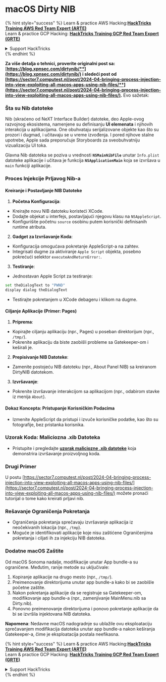 # macOS Dirty NIB

{% hint style="success" %}
Learn & practice AWS Hacking:<img src="../../../.gitbook/assets/arte.png" alt="" data-size="line">[**HackTricks Training AWS Red Team Expert (ARTE)**](https://training.hacktricks.xyz/courses/arte)<img src="../../../.gitbook/assets/arte.png" alt="" data-size="line">\
Learn & practice GCP Hacking: <img src="../../../.gitbook/assets/grte.png" alt="" data-size="line">[**HackTricks Training GCP Red Team Expert (GRTE)**<img src="../../../.gitbook/assets/grte.png" alt="" data-size="line">](https://training.hacktricks.xyz/courses/grte)

<details>

<summary>Support HackTricks</summary>

* Check the [**subscription plans**](https://github.com/sponsors/carlospolop)!
* **Join the** 💬 [**Discord group**](https://discord.gg/hRep4RUj7f) or the [**telegram group**](https://t.me/peass) or **follow** us on **Twitter** 🐦 [**@hacktricks\_live**](https://twitter.com/hacktricks\_live)**.**
* **Share hacking tricks by submitting PRs to the** [**HackTricks**](https://github.com/carlospolop/hacktricks) and [**HackTricks Cloud**](https://github.com/carlospolop/hacktricks-cloud) github repos.

</details>
{% endhint %}

**Za više detalja o tehnici, proverite originalni post sa:** [**https://blog.xpnsec.com/dirtynib/**](https://blog.xpnsec.com/dirtynib/) i sledeći post od [**https://sector7.computest.nl/post/2024-04-bringing-process-injection-into-view-exploiting-all-macos-apps-using-nib-files/**](https://sector7.computest.nl/post/2024-04-bringing-process-injection-into-view-exploiting-all-macos-apps-using-nib-files/)**.** Evo sažetak:

### Šta su Nib datoteke

Nib (skraćeno od NeXT Interface Builder) datoteke, deo Apple-ovog razvojnog ekosistema, namenjene su definisanju **UI elemenata** i njihovih interakcija u aplikacijama. One obuhvataju serijalizovane objekte kao što su prozori i dugmad, i učitavaju se u vreme izvođenja. I pored njihove stalne upotrebe, Apple sada preporučuje Storyboards za sveobuhvatniju vizualizaciju UI toka.

Glavna Nib datoteka se poziva u vrednosti **`NSMainNibFile`** unutar `Info.plist` datoteke aplikacije i učitava je funkcija **`NSApplicationMain`** koja se izvršava u `main` funkciji aplikacije.

### Proces Injekcije Prljavog Nib-a

#### Kreiranje i Postavljanje NIB Datoteke

1. **Početna Konfiguracija**:
* Kreirajte novu NIB datoteku koristeći XCode.
* Dodajte objekat u interfejs, postavljajući njegovu klasu na `NSAppleScript`.
* Konfigurišite početnu `source` osobinu putem korisnički definisanih runtime atributa.
2. **Gadget za Izvršavanje Koda**:
* Konfiguracija omogućava pokretanje AppleScript-a na zahtev.
* Integrisati dugme za aktiviranje `Apple Script` objekta, posebno pokrećući selektor `executeAndReturnError:`.
3. **Testiranje**:
*   Jednostavan Apple Script za testiranje:

```bash
set theDialogText to "PWND"
display dialog theDialogText
```
* Testirajte pokretanjem u XCode debageru i klikom na dugme.

#### Ciljanje Aplikacije (Primer: Pages)

1. **Priprema**:
* Kopirajte ciljanju aplikaciju (npr., Pages) u poseban direktorijum (npr., `/tmp/`).
* Pokrenite aplikaciju da biste zaobišli probleme sa Gatekeeper-om i keširali je.
2. **Prepisivanje NIB Datoteke**:
* Zamenite postojeću NIB datoteku (npr., About Panel NIB) sa kreiranom DirtyNIB datotekom.
3. **Izvršavanje**:
* Pokrenite izvršavanje interakcijom sa aplikacijom (npr., odabirom stavke iz menija `About`).

#### Dokaz Koncepta: Pristupanje Korisničkim Podacima

* Izmenite AppleScript da pristupi i izvuče korisničke podatke, kao što su fotografije, bez pristanka korisnika.

### Uzorak Koda: Maliciozna .xib Datoteka

* Pristupite i pregledajte [**uzorak maliciozne .xib datoteke**](https://gist.github.com/xpn/16bfbe5a3f64fedfcc1822d0562636b4) koja demonstrira izvršavanje proizvoljnog koda.

### Drugi Primer

U postu [https://sector7.computest.nl/post/2024-04-bringing-process-injection-into-view-exploiting-all-macos-apps-using-nib-files/](https://sector7.computest.nl/post/2024-04-bringing-process-injection-into-view-exploiting-all-macos-apps-using-nib-files/) možete pronaći tutorijal o tome kako kreirati prljavi nib.&#x20;

### Rešavanje Ograničenja Pokretanja

* Ograničenja pokretanja sprečavaju izvršavanje aplikacija iz neočekivanih lokacija (npr., `/tmp`).
* Moguće je identifikovati aplikacije koje nisu zaštićene Ograničenjima pokretanja i ciljati ih za injekciju NIB datoteka.

### Dodatne macOS Zaštite

Od macOS Sonoma nadalje, modifikacije unutar App bundle-a su ograničene. Međutim, ranije metode su uključivale:

1. Kopiranje aplikacije na drugo mesto (npr., `/tmp/`).
2. Preimenovanje direktorijuma unutar app bundle-a kako bi se zaobišle početne zaštite.
3. Nakon pokretanja aplikacije da se registruje sa Gatekeeper-om, modifikovanje app bundle-a (npr., zamenjivanje MainMenu.nib sa Dirty.nib).
4. Ponovno preimenovanje direktorijuma i ponovo pokretanje aplikacije da bi se izvršila injektovana NIB datoteka.

**Napomena**: Nedavne macOS nadogradnje su ublažile ovu eksploataciju sprečavanjem modifikacija datoteka unutar app bundle-a nakon keširanja Gatekeeper-a, čime je eksploatacija postala neefikasna.

{% hint style="success" %}
Learn & practice AWS Hacking:<img src="../../../.gitbook/assets/arte.png" alt="" data-size="line">[**HackTricks Training AWS Red Team Expert (ARTE)**](https://training.hacktricks.xyz/courses/arte)<img src="../../../.gitbook/assets/arte.png" alt="" data-size="line">\
Learn & practice GCP Hacking: <img src="../../../.gitbook/assets/grte.png" alt="" data-size="line">[**HackTricks Training GCP Red Team Expert (GRTE)**<img src="../../../.gitbook/assets/grte.png" alt="" data-size="line">](https://training.hacktricks.xyz/courses/grte)

<details>

<summary>Support HackTricks</summary>

* Check the [**subscription plans**](https://github.com/sponsors/carlospolop)!
* **Join the** 💬 [**Discord group**](https://discord.gg/hRep4RUj7f) or the [**telegram group**](https://t.me/peass) or **follow** us on **Twitter** 🐦 [**@hacktricks\_live**](https://twitter.com/hacktricks\_live)**.**
* **Share hacking tricks by submitting PRs to the** [**HackTricks**](https://github.com/carlospolop/hacktricks) and [**HackTricks Cloud**](https://github.com/carlospolop/hacktricks-cloud) github repos.

</details>
{% endhint %}
